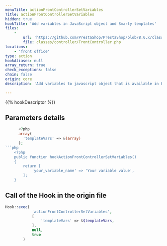 ```yaml
---
menuTitle: actionFrontControllerSetVariables
Title: actionFrontControllerSetVariables
hidden: true
hookTitle: 'Add variables in JavaScript object and Smarty templates'
files:
    -
        url: 'https://github.com/PrestaShop/PrestaShop/blob/8.0.x/classes/controller/FrontController.php'
        file: classes/controller/FrontController.php
locations:
    - 'front office'
type: action
hookAliases: null
array_return: true
check_exceptions: false
chain: false
origin: core
description: 'Add variables to javascript object that is available in Front Office. These are also available in smarty templates in modules.your_module_name.'

---
```


{{% hookDescriptor %}}

## Parameters details

```php
      <?php
      array(
        'templateVars' => &(array)
      );
```php
    <?php
    public function hookActionFrontControllerSetVariables()
    {
        return [
            'your_variable_name' => 'Your variable value',
        ];
    }
```

## Call of the Hook in the origin file

```php
Hook::exec(
            'actionFrontControllerSetVariables',
            [
                'templateVars' => &$templateVars,
            ],
            null,
            true
        )
```
